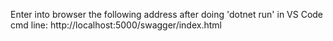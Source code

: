 Enter into browser the following address after doing 'dotnet run' in VS Code cmd line:   http://localhost:5000/swagger/index.html 

